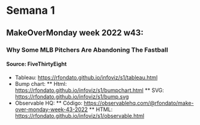 # Semana 1

## MakeOverMonday week 2022 w43:
### Why Some MLB Pitchers Are Abandoning The Fastball
#### Source: FiveThirtyEight

* Tableau: https://rfondato.github.io/infoviz/s1/tableau.html
* Bump chart:
** Html: https://rfondato.github.io/infoviz/s1/bumpchart.html
** SVG: https://rfondato.github.io/infoviz/s1/bump.svg
* Observable HQ:
** Código: https://observablehq.com/@rfondato/make-over-monday-week-43-2022
** HTML: https://rfondato.github.io/infoviz/s1/observable.html
